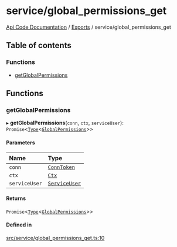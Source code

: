 # service/global\_permissions\_get
[Api Code Documentation](../README.md) / [Exports](../modules.md) / service/global\_permissions\_get

## Table of contents

### Functions

- [getGlobalPermissions](service_global_permissions_get.md#getglobalpermissions)

## Functions

### getGlobalPermissions

▸ **getGlobalPermissions**(`conn`, `ctx`, `serviceUser`): `Promise`\<[`Type`](result.md#type)\<[`GlobalPermissions`](../interfaces/service_domain_workflow_global_permissions.GlobalPermissions.md)\>\>

#### Parameters

| Name | Type |
| :------ | :------ |
| `conn` | [`ConnToken`](service_conn.md#conntoken) |
| `ctx` | [`Ctx`](../interfaces/lib_ctx.Ctx.md) |
| `serviceUser` | [`ServiceUser`](../interfaces/service_domain_organization_service_user.ServiceUser.md) |

#### Returns

`Promise`\<[`Type`](result.md#type)\<[`GlobalPermissions`](../interfaces/service_domain_workflow_global_permissions.GlobalPermissions.md)\>\>

#### Defined in

[src/service/global_permissions_get.ts:10](https://github.com/openkfw/TruBudget/blob/92640998/api/src/service/global_permissions_get.ts#L10)
